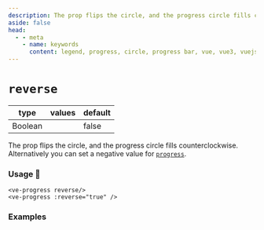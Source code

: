 ```yaml
---
description: The prop flips the circle, and the progress circle fills counterclockwise. Alternatively you can just set a negative value for progress.
aside: false
head:
  - - meta
    - name: keywords
      content: legend, progress, circle, progress bar, vue, vue3, vuejs, vue.js
---
```


# `reverse`

| type    | values | default |
|---------|--------|---------|
| Boolean |        | false   |

The prop flips the circle, and the progress circle fills counterclockwise. Alternatively you can set
a negative value for [`progress`](./progress.md).

### Usage 📜

```vue
<ve-progress reverse/>
<ve-progress :reverse="true" />
```

### Examples

<script setup>
  import ReverseBasic from "../../.vitepress/theme/Guide/Reverse/ReverseBasic.vue";
</script>

<p>

<ReverseBasic class="mb-10">
<template #code="{ progress, reverse }">

```js-vue
<ve-progress :reverse="{{ reverse }}" :progress="{{ progress }}"/>
```

</template>
</ReverseBasic>

</p>

